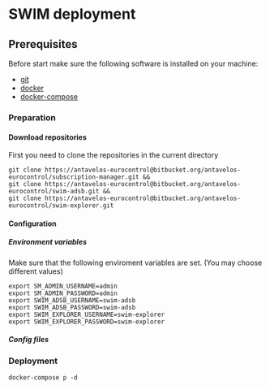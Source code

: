 # SWIM deployment

## Prerequisites
Before start make sure the following software is installed on your machine:
    
   - [git](https://git-scm.com/downloads)
   - [docker](https://docs.docker.com/install/)
   - [docker-compose](https://docs.docker.com/compose/install/)

### Preparation

#### Download repositories
First you need to clone the repositories in the current directory
```shell
git clone https://antavelos-eurocontrol@bitbucket.org/antavelos-eurocontrol/subscription-manager.git &&
git clone https://antavelos-eurocontrol@bitbucket.org/antavelos-eurocontrol/swim-adsb.git &&
git clone https://antavelos-eurocontrol@bitbucket.org/antavelos-eurocontrol/swim-explorer.git
```

#### Configuration
##### Environment variables
Make sure that the following enviroment variables are set. (You may choose different values)
```shell
export SM_ADMIN_USERNAME=admin    
export SM_ADMIN_PASSWORD=admin
export SWIM_ADSB_USERNAME=swim-adsb
export SWIM_ADSB_PASSWORD=swim-adsb
export SWIM_EXPLORER_USERNAME=swim-explorer
export SWIM_EXPLORER_PASSWORD=swim-explorer
```
##### Config files


### Deployment

```shell
docker-compose p -d
```